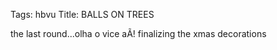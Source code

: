 Tags: hbvu
Title: BALLS ON TREES
  
the last round...olha o vice a&Atilde;&shy;! finalizing the xmas decorations